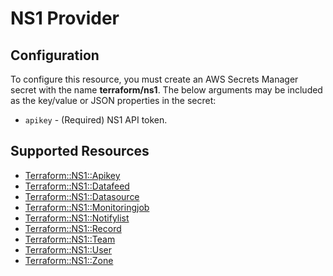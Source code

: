 # NS1 Provider

## Configuration

To configure this resource, you must create an AWS Secrets Manager secret with the name **terraform/ns1**. The below arguments may be included as the key/value or JSON properties in the secret:

* `apikey` - (Required) NS1 API token.



## Supported Resources

* [Terraform::NS1::Apikey](docs/providers/ns1/Apikey.md)
* [Terraform::NS1::Datafeed](docs/providers/ns1/Datafeed.md)
* [Terraform::NS1::Datasource](docs/providers/ns1/Datasource.md)
* [Terraform::NS1::Monitoringjob](docs/providers/ns1/Monitoringjob.md)
* [Terraform::NS1::Notifylist](docs/providers/ns1/Notifylist.md)
* [Terraform::NS1::Record](docs/providers/ns1/Record.md)
* [Terraform::NS1::Team](docs/providers/ns1/Team.md)
* [Terraform::NS1::User](docs/providers/ns1/User.md)
* [Terraform::NS1::Zone](docs/providers/ns1/Zone.md)
